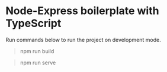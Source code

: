 # Node-Express boilerplate with TypeScript

Run commands below to run the project on development mode.

> npm run build

> npm run serve

